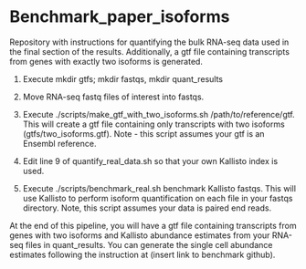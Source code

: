 # Benchmark_paper_isoforms
Repository with instructions for quantifying the bulk RNA-seq data used in the final section of the results. Additionally,
a gtf file containing transcripts from genes with exactly two isoforms is generated.

1. Execute mkdir gtfs; mkdir fastqs, mkdir quant_results

2. Move RNA-seq fastq files of interest into fastqs.

3. Execute ./scripts/make_gtf_with_two_isoforms.sh /path/to/reference/gtf. This will create a gtf file containing only
transcripts with two isoforms (gtfs/two_isoforms.gtf). Note - this script assumes your gtf is an Ensembl reference.

4. Edit line 9 of quantify_real_data.sh so that your own Kallisto index is used.

4. Execute ./scripts/benchmark_real.sh benchmark Kallisto fastqs. This will use Kallisto to perform isoform quantification on
each file in your fastqs directory. Note, this script assumes your data is paired end reads. 

At the end of this pipeline, you will have a gtf file containing transcripts from genes with two isoforms and Kallisto 
abundance estimates from your RNA-seq files in quant_results. You can generate the single cell abundance estimates following the instruction at (insert link to benchmark github).

